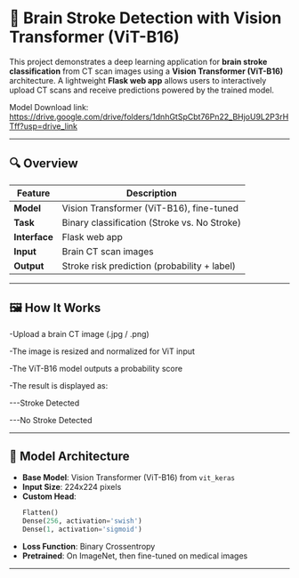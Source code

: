 # 🧠 Brain Stroke Detection with Vision Transformer (ViT-B16)

This project demonstrates a deep learning application for **brain stroke classification** from CT scan images using a **Vision Transformer (ViT-B16)** architecture. A lightweight **Flask web app** allows users to interactively upload CT scans and receive predictions powered by the trained model.

Model Download link: https://drive.google.com/drive/folders/1dnhGtSpCbt76Pn22_BHjoU9L2P3rHTff?usp=drive_link

---

## 🔍 Overview

| Feature          | Description                                          |
|------------------|------------------------------------------------------|
| **Model**        | Vision Transformer (ViT-B16), fine-tuned             |
| **Task**         | Binary classification (Stroke vs. No Stroke)         |
| **Interface**    | Flask web app                                        |
| **Input**        | Brain CT scan images                                 |
| **Output**       | Stroke risk prediction (probability + label)         |

---

## 🖼️ How It Works
-Upload a brain CT image (.jpg / .png)

-The image is resized and normalized for ViT input

-The ViT-B16 model outputs a probability score

-The result is displayed as:

---Stroke Detected

---No Stroke Detected

---

## 🧠 Model Architecture

- **Base Model**: Vision Transformer (ViT-B16) from `vit_keras`
- **Input Size**: 224x224 pixels
- **Custom Head**:
  ```python
  Flatten()
  Dense(256, activation='swish')
  Dense(1, activation='sigmoid')
- **Loss Function**: Binary Crossentropy
- **Pretrained**: On ImageNet, then fine-tuned on medical images

---
